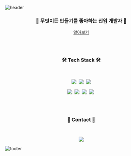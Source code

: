 ![header](https://capsule-render.vercel.app/api?type=waving&color=3385FF&height=300&section=header&text=YeonJi&fontSize=90&animation=twinkling&fontColor=ffffff)


<h3 align="center">🐣 무엇이든 만들기를 좋아하는 신입 개발자 🐣</h3>
<p align="center"><a href="https://limy-901.github.io/">알아보기</a></p><br><br>

<h3 align="center">🛠  Tech Stack  🛠</h3><br>
<p align="center"><img src="https://img.shields.io/badge/Java-e77e69?style=flat-square&logo=Java&logoColor=white&link=https://velog.io/@new_wisdom">&nbsp;  <img src="https://img.shields.io/badge/JavaScript-ffdd49?style=flat-square&logo=JavaScript&logoColor=black">&nbsp;  <img src="https://img.shields.io/badge/Oracle-9cd1c2?style=flat-square&logo=Oracle&logoColor=black"></p>

<p align="center"><img src="https://img.shields.io/badge/Spring-6d92e3?style=flat-square&logo=Spring&logoColor=white">&nbsp;  <img src="https://img.shields.io/badge/HTML-8474cd?style=flat-square&logo=HTML5&logoColor=white">&nbsp;  <img src="https://img.shields.io/badge/CSS-aa6495?style=flat-square&logo=CSS3&logoColor=white">&nbsp;  <img src="https://img.shields.io/badge/Python-703d61?style=flat-square&logo=Python&logoColor=white">&nbsp;  <p><br><br>

<h3 align="center">💌 Contact 💌</h3><br>
<p align="center"><a><img src="https://img.shields.io/badge/Mail-EA4335?style=flat-square&logo=Gmail&logoColor=white&link="mailto:ly.misty901@gmail.com"></a></p>

![footer](https://capsule-render.vercel.app/api?type=waving&color=999999&height=130&section=footer&20render&fontSize=90)
